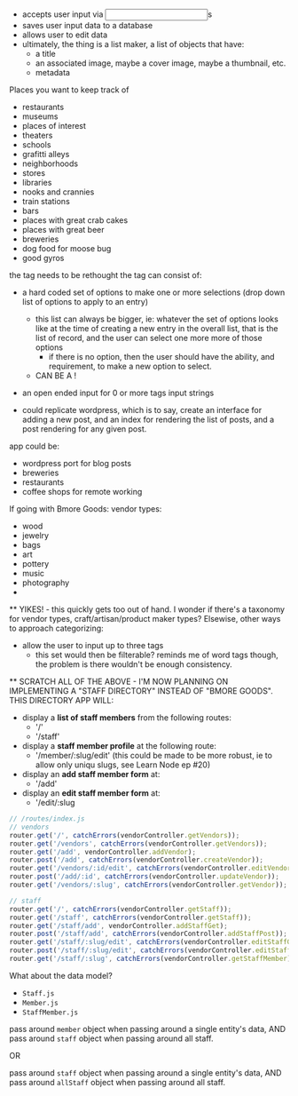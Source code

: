 
- accepts user input via <input>s
- saves user input data to a database
- allows user to edit data
- ultimately, the thing is a list maker, a list of objects that have:
  - a title
  - an associated image, maybe a cover image, maybe a thumbnail, etc.
  - metadata

Places you want to keep track of
- restaurants
- museums
- places of interest
- theaters
- schools
- grafitti alleys
- neighborhoods
- stores
- libraries
- nooks and crannies
- train stations
- bars
- places with great crab cakes
- places with great beer
- breweries
- dog food for moose bug
- good gyros

the tag needs to be rethought
the tag can consist of:
  - a hard coded set of options to make one or more selections (drop down list of options to apply to an entry)
    - this list can always be bigger, ie: whatever the set of options looks like at the time of creating a new entry in the overall list, that is the list of record, and the user can select one more more of those options
      - if there is no option, then the user should have the ability, and requirement, to make a new option to select.
    - CAN BE A [<datalist>](https://developer.mozilla.org/en-US/docs/Web/HTML/Element/datalist)!
  - an open ended input for 0 or more tags input strings

- could replicate wordpress, which is to say, create an interface for adding a new post, and an index for rendering the list of posts, and a post rendering for any given post.

app could be:
  - wordpress port for blog posts
  - breweries
  - restaurants
  - coffee shops for remote working


If going with Bmore Goods:
vendor types:
- wood
- jewelry
- bags
- art
- pottery
- music
- photography
- 

** YIKES! - this quickly gets too out of hand. I wonder if there's a taxonomy for vendor types, craft/artisan/product maker types? Elsewise, other ways to approach categorizing:

- allow the user to input up to three tags
  - this set would then be filterable? reminds me of word tags though, the problem is there wouldn't be enough consistency.


** SCRATCH ALL OF THE ABOVE - I'M NOW PLANNING ON IMPLEMENTING A "STAFF DIRECTORY" INSTEAD OF "BMORE GOODS". THIS DIRECTORY APP WILL:

- display a **list of staff members** from the following routes:
  - '/'
  - '/staff'
- display a **staff member profile** at the following route:
  - '/member/:slug/edit' (this could be made to be more robust, ie to allow only uniqu slugs, see Learn Node ep #20)
- display an **add staff member form** at:
  - '/add'
- display an **edit staff member form** at:
  - '/edit/:slug

```js
// /routes/index.js
// vendors
router.get('/', catchErrors(vendorController.getVendors));
router.get('/vendors', catchErrors(vendorController.getVendors));
router.get('/add', vendorController.addVendor);
router.post('/add', catchErrors(vendorController.createVendor));
router.get('/vendors/:id/edit', catchErrors(vendorController.editVendor));
router.post('/add/:id', catchErrors(vendorController.updateVendor));
router.get('/vendors/:slug', catchErrors(vendorController.getVendor));

// staff
router.get('/', catchErrors(vendorController.getStaff));
router.get('/staff', catchErrors(vendorController.getStaff));
router.get('/staff/add', vendorController.addStaffGet);
router.post('/staff/add', catchErrors(vendorController.addStaffPost));
router.get('/staff/:slug/edit', catchErrors(vendorController.editStaffGet));
router.post('/staff/:slug/edit', catchErrors(vendorController.editStaffPost));
router.get('/staff/:slug', catchErrors(vendorController.getStaffMember));
```

What about the data model?
- `Staff.js`
- `Member.js`
- `StaffMember.js`

pass around `member` object when passing around a single entity's data, AND
pass around `staff` object when passing around all staff.

OR 

pass around `staff` object when passing around a single entity's data, AND
pass around `allStaff` object when passing around all staff.